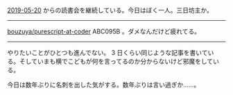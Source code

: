 [2019-05-20][] からの読書会を継続している。今日はぼく一人。三日坊主か。

---

[bouzuya/purescript-at-coder][] ABC095B 。ダメなんだけど疲れてる。

---

やりたいことがひとつも進んでない。 3 日くらい同じような記事を書いている。そしていまも横でこどもが何を言ってるのか分からないけど邪魔をしている。

今日は数年ぶりに名刺を出した気がする。数年ぶりは言い過ぎか……。

[2019-05-20]: https://blog.bouzuya.net/2019/05/20/
[bouzuya/purescript-at-coder]: https://github.com/bouzuya/purescript-at-coder
